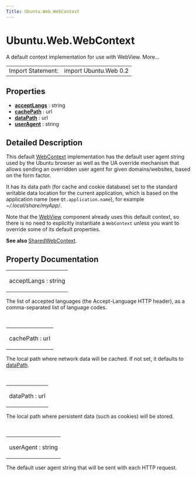 ```yaml
---
Title: Ubuntu.Web.WebContext
---
```


# Ubuntu.Web.WebContext

<span class="subtitle"></span>
<!-- $$$WebContext-brief -->
<p>A default context implementation for use with WebView. More...</p>
<!-- @@@WebContext -->
<table class="alignedsummary">
<tr><td class="memItemLeft rightAlign topAlign"> Import Statement:</td><td class="memItemRight bottomAlign"> import Ubuntu.Web 0.2</td></tr></table><ul>
</ul>
<h2 id="properties">Properties</h2>
<ul>
<li class="fn"><b><b><a href="Ubuntu.Web.WebContext.md#acceptLangs-prop">acceptLangs</a></b></b> : string</li>
<li class="fn"><b><b><a href="Ubuntu.Web.WebContext.md#cachePath-prop">cachePath</a></b></b> : url</li>
<li class="fn"><b><b><a href="Ubuntu.Web.WebContext.md#dataPath-prop">dataPath</a></b></b> : url</li>
<li class="fn"><b><b><a href="Ubuntu.Web.WebContext.md#userAgent-prop">userAgent</a></b></b> : string</li>
</ul>
<!-- $$$WebContext-description -->
<h2 id="details">Detailed Description</h2>
</p>
<p>This default <a href="Ubuntu.Web.WebContext.md">WebContext</a> implementation has the default user agent string used by the Ubuntu browser as well as the UA override mechanism that allows sending an overridden user agent for given domains/websites, based on the form factor.</p>
<p>It has its data path (for cache and cookie database) set to the standard writable data location for the current application, which is based on the application name (see <code>Qt.application.name</code>), for example <i>~/.local/share/myApp/</i>.</p>
<p>Note that the <a href="Ubuntu.Web.WebView.md">WebView</a> component already uses this default context, so there is no need to explicitly instantiate a <code>WebContext</code> unless you want to override some of its default properties.</p>
<p><b>See also </b><a href="Ubuntu.Web.SharedWebContext.md">SharedWebContext</a>.</p>
<!-- @@@WebContext -->
<h2>Property Documentation</h2>
<!-- $$$acceptLangs -->
<table class="qmlname"><tr valign="top" id="acceptLangs-prop"><td class="tblQmlPropNode"><p><span class="name">acceptLangs</span> : <span class="type">string</span></p></td></tr></table><p>The list of accepted languages (the Accept-Language HTTP header), as a comma-separated list of language codes.</p>
<!-- @@@acceptLangs -->
<br/>
<!-- $$$cachePath -->
<table class="qmlname"><tr valign="top" id="cachePath-prop"><td class="tblQmlPropNode"><p><span class="name">cachePath</span> : <span class="type">url</span></p></td></tr></table><p>The local path where network data will be cached. If not set, it defaults to <a href="Ubuntu.Web.WebContext.md#dataPath-prop">dataPath</a>.</p>
<!-- @@@cachePath -->
<br/>
<!-- $$$dataPath -->
<table class="qmlname"><tr valign="top" id="dataPath-prop"><td class="tblQmlPropNode"><p><span class="name">dataPath</span> : <span class="type">url</span></p></td></tr></table><p>The local path where persistent data (such as cookies) will be stored.</p>
<!-- @@@dataPath -->
<br/>
<!-- $$$userAgent -->
<table class="qmlname"><tr valign="top" id="userAgent-prop"><td class="tblQmlPropNode"><p><span class="name">userAgent</span> : <span class="type">string</span></p></td></tr></table><p>The default user agent string that will be sent with each HTTP request.</p>
<!-- @@@userAgent -->
<br/>
